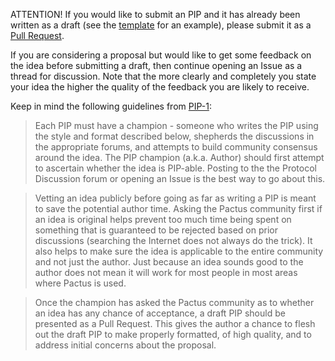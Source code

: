 ATTENTION! If you would like to submit an PIP and it has already been written as a draft (see the [template](https://github.com/pactus-project/PIPs/blob/main/pip-template.md) for an example), please submit it as a [Pull Request](https://github.com/pactus-project/PIPs/pulls).

If you are considering a proposal but would like to get some feedback on the idea before submitting a draft, then continue opening an Issue as a thread for discussion.  Note that the more clearly and completely you state your idea the higher the quality of the feedback you are likely to receive.

Keep in mind the following guidelines from [PIP-1](https://pips.Pactus.org/PIPs/pip-1):

> Each PIP must have a champion - someone who writes the PIP using the style and format described below, shepherds the discussions in the appropriate forums, and attempts to build community consensus around the idea. The PIP champion (a.k.a. Author) should first attempt to ascertain whether the idea is PIP-able. Posting to the the Protocol Discussion forum or opening an Issue is the best way to go about this.

> Vetting an idea publicly before going as far as writing a PIP is meant to save the potential author time. Asking the Pactus community first if an idea is original helps prevent too much time being spent on something that is guaranteed to be rejected based on prior discussions (searching the Internet does not always do the trick). It also helps to make sure the idea is applicable to the entire community and not just the author. Just because an idea sounds good to the author does not mean it will work for most people in most areas where Pactus is used.

> Once the champion has asked the Pactus community as to whether an idea has any chance of acceptance, a draft PIP should be presented as a Pull Request. This gives the author a chance to flesh out the draft PIP to make properly formatted, of high quality, and to address initial concerns about the proposal.